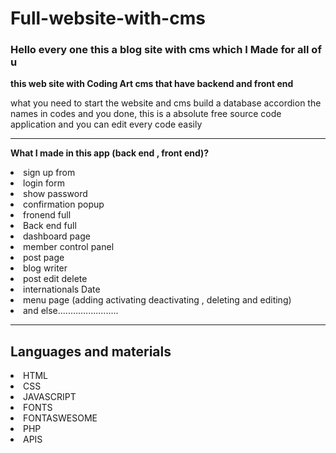 # Full-website-with-cms
<h3>Hello every one this a blog site with cms which I Made for all of u </h3>
<strong>this web site with Coding Art cms that have backend and front end </strong>
<p>what you need to start the website and cms build a database accordion the names in codes and you done, this is a absolute free source code application and you can edit every code easily  </p>
<hr></hr>

<strong>What I made in this app (back end , front end)?</strong>
<li>sign up from </li>
<li>login form</li>
<li>show password</li>
<li>confirmation popup</li>
<li>fronend full</li>
<li>Back end full</li>
<li>dashboard page</li>
<li>member control panel</li>
<li>post page</li>
<li>blog writer</li>
<li>post edit delete</li>
<li>internationals Date </li>
<li>menu page (adding activating deactivating , deleting and editing)</li>
<li>and else........................</li>
<hr></hr>
<h2>Languages and materials</h2>
<li>HTML</li>
<li> CSS</li>
<li>JAVASCRIPT</li>
<li>FONTS</li>
<li>FONTASWESOME</li>
<li>PHP</li>
<li>APIS</li>

